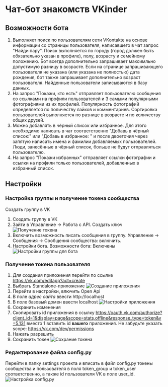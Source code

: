 # Чат-бот знакомств VKinder
## Возможности бота
1. Выполняет поиск по пользователям сети VKontakte на основе информации со страницы пользователя, написавшего в чат запрос "Найди пару". Поиск выполняется по городу (город должен быть обязательно указан в профиле), полу, возрасту и семейному положению.
Бот всегда дополнительно запрашивает максимльно допустимую разницу в возрасте. Если на странице запрашивающего пользователя не указана (или указана не полностью) дата рождения, бот также запрашивает дополнительно возраст пользователя. Найденные пользователи записываются в базу данных.
2. На запрос "Покажи, кто есть" отправляет пользователю сообщения со ссылками на профили пользователей и 3 самыми популярными фотографиями из их профилей. Популярность фотографий определяется по поличеству лайков и комментариев. Сортировка пользователей выполняется по разнице в возрасте и по количеству общих друзей.
3. Можно добавлять в чёрный список или избранное. Для этого необходимо написать в чат соответственно "Добавь в чёрный список:" или "Добавь в избранное: " и после двоеточия через запятую написать имена и фамилии добавляемых пользователей. Люди, занесённые в чёрный список, больше не будут отправляться пользователю.
4. На запрос "Покажи избранных" отправляет ссылки фотографии и ссылки на профили только пользователей, добавленных в избранный список.
## Настройки
### Настройка группы и получение токена сообщества
Создать группу в VK
1. Создать группу в VK
2. Зайти в Управление -> Работа с API. Создать ключ
![Получение токена](https://downloader.disk.yandex.ru/preview/210efbd3aad9153c3c1265650cf3792834e60979222c0aca38d0e3b7670f995b/61ec659a/xTJu7CXGT7uCiIbtt3ceY8dOTrRPQMF3lbac3PlUJAWsNKb2Gs2qzzvv29bgm-QaqQ2UvGY2wIRD2Sqd9X79sA%3D%3D?uid=0&filename=VKinder_group_token_1.JPG&disposition=inline&hash=&limit=0&content_type=image%2Fjpeg&owner_uid=0&tknv=v2&size=2048x2048)
3. Включить возможность писать сообщения в группу. Управление -> Сообщения -> Сообщения сообщества: включить.
4. Настройки бота. Возможности бота: Включены
![Настройки группы для бота](https://downloader.disk.yandex.ru/preview/aa21153ae724c5e54be13340044729ecea16cae840a2caaaaa1a3cc8248ba650/61ec6736/8Ax2InMx0FaT0KN6IefTtBm2WXbL8928tvBvup2fuJ6lKcHGxVqNZPmATpC8aNLH2UzkFCXqLW1iY3JBjLY24A%3D%3D?uid=0&filename=VKinder_group_settings.JPG&disposition=inline&hash=&limit=0&content_type=image%2Fjpeg&owner_uid=0&tknv=v2&size=2048x2048)
### Получение токена пользователя
1. Для создания приложения перейти по ссылке https://vk.com/editapp?act=create
2. Выбрать Standalone-приложение
![Создание приложения](https://downloader.disk.yandex.ru/preview/37e8cf7c054b10f2e2ad3fb7dd16e9a147f1d426e05ea3ca4ecb73cc28501487/61ed3da8/_RpJweSoGG3hG5QZTpaoZicoCghlNljH_cHLHB2gBQgOCurgX57YLzaEP8scyXyuJMzKdcdWxVzzbJClhRRPAA%3D%3D?uid=0&filename=Create_application_1.JPG&disposition=inline&hash=&limit=0&content_type=image%2Fjpeg&owner_uid=0&tknv=v2&size=2048x2048)
2. Перейти в настройки, влючить Open Api
3. В поле *адрес сайта* ввести http://localhost
4. В поле базовый домен ввести localhost
![Настройки приложения](https://downloader.disk.yandex.ru/preview/92fecfb119038d8595085201eab5ca3572870c0223ef9db1bf637b212f70b01f/61ed45fc/3uf50F-aGzGJ_7jXR2cNiradiKMJrD7bMXWRjUm0ScjxXEF1NnBZaBEseS_X3XceGNXSA8XJlyQYUE7AAOikLQ%3D%3D?uid=0&filename=Application_settings.JPG&disposition=inline&hash=&limit=0&content_type=image%2Fjpeg&owner_uid=0&tknv=v2&size=2048x2048)
5. Сохранить изменения
6. Скопировать id приложения в ссылку
https://oauth.vk.com/authorize?client_id=1&display=page&scope=stats,offline&response_type=token&v=5.131 вместо 1 вставить id **вашего** приложения. Не забудьте указать scope: https://vk.com/dev/permissions
7. Нажать разрешить
8. Сохранить токен
![Сохрание токена](https://downloader.disk.yandex.ru/preview/67d1480d28f249d69253909325561403f02ad9b5bc887755c3503931cf0940bf/61ed489f/Ndem7qusIrQWIP9oHRpI14SiXAxg48KZzq__sm2EaQStTeXnkNUtKBiks6ZdA2rSxb5qaOnT0UfPniki7iUSdw%3D%3D?uid=0&filename=2022-01-23_11-20-39.png&disposition=inline&hash=&limit=0&content_type=image%2Fpng&owner_uid=0&tknv=v2&size=1872x940)
### Редактирование файла config.py
Перейти в папку settings проекта и вписать в файл config.py токены сообщества и пользователя в поля token_group и token_user соответственно, а также id пользователя VK в поле user_id.
![Настройка config.py](https://user-images.githubusercontent.com/87200878/150670754-ac24e664-e7ee-4944-858b-0c12a9f01cc5.png)
